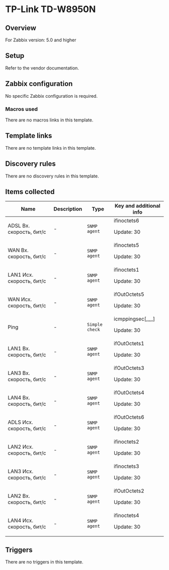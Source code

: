 # TP-Link TD-W8950N

## Overview

For Zabbix version: 5.0 and higher

## Setup

Refer to the vendor documentation.

## Zabbix configuration

No specific Zabbix configuration is required.

### Macros used

There are no macros links in this template.

## Template links

There are no template links in this template.

## Discovery rules

There are no discovery rules in this template.

## Items collected

|Name|Description|Type|Key and additional info|
|----|-----------|----|----|
|ADSL Вх. скорость, бит/с|<p>-</p>|`SNMP agent`|ifinoctets6<p>Update: 30</p>|
|WAN Вх. скорость, бит/c|<p>-</p>|`SNMP agent`|ifinoctets5<p>Update: 30</p>|
|LAN1 Исх. скорость, бит/c|<p>-</p>|`SNMP agent`|ifinoctets1<p>Update: 30</p>|
|WAN Исх. скорость, бит/c|<p>-</p>|`SNMP agent`|ifOutOctets5<p>Update: 30</p>|
|Ping|<p>-</p>|`Simple check`|icmppingsec[,,,,,]<p>Update: 30</p>|
|LAN1 Вх. скорость, бит/c|<p>-</p>|`SNMP agent`|ifOutOctets1<p>Update: 30</p>|
|LAN3 Вх. скорость, бит/c|<p>-</p>|`SNMP agent`|ifOutOctets3<p>Update: 30</p>|
|LAN4 Вх. скорость, бит/c|<p>-</p>|`SNMP agent`|ifOutOctets4<p>Update: 30</p>|
|ADLS Исх. скорость, бит/c|<p>-</p>|`SNMP agent`|ifOutOctets6<p>Update: 30</p>|
|LAN2 Исх. скорость, бит/с|<p>-</p>|`SNMP agent`|ifinoctets2<p>Update: 30</p>|
|LAN3 Исх. скорость, бит/c|<p>-</p>|`SNMP agent`|ifinoctets3<p>Update: 30</p>|
|LAN2 Вх. скорость, бит/c|<p>-</p>|`SNMP agent`|ifOutOctets2<p>Update: 30</p>|
|LAN4 Исх. скорость, бит/c|<p>-</p>|`SNMP agent`|ifinoctets4<p>Update: 30</p>|
## Triggers

There are no triggers in this template.

